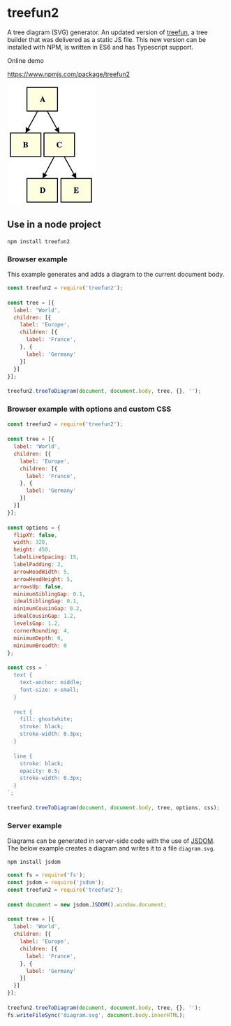 # treefun2

A tree diagram (SVG) generator. An updated version
of [treefun](https://github.com/jimblackler/treefun2), a tree builder that was
delivered as a static JS file. This new version can be installed with NPM, is
written in ES6 and has Typescript support.

Online demo [](https://treefun.appspot.com/)

https://www.npmjs.com/package/treefun2

![Simple tree image](doc/simple_tree.png)

## Use in a node project

```shell
npm install treefun2
```

### Browser example

This example generates and adds a diagram to the current document body.

```javascript
const treefun2 = require('treefun2');

const tree = [{
  label: 'World',
  children: [{
    label: 'Europe',
    children: [{
      label: 'France',
    }, {
      label: 'Germany'
    }]
  }]
}];

treefun2.treeToDiagram(document, document.body, tree, {}, '');
```

### Browser example with options and custom CSS

```javascript
const treefun2 = require('treefun2');

const tree = [{
  label: 'World',
  children: [{
    label: 'Europe',
    children: [{
      label: 'France',
    }, {
      label: 'Germany'
    }]
  }]
}];

const options = {
  flipXY: false,
  width: 320,
  height: 450,
  labelLineSpacing: 15,
  labelPadding: 2,
  arrowHeadWidth: 5,
  arrowHeadHeight: 5,
  arrowsUp: false,
  minimumSiblingGap: 0.1,
  idealSiblingGap: 0.1,
  minimumCousinGap: 0.2,
  idealCousinGap: 1.2,
  levelsGap: 1.2,
  cornerRounding: 4,
  minimumDepth: 0,
  minimumBreadth: 0
};

const css = `
  text {
    text-anchor: middle;
    font-size: x-small;
  }
  
  rect {
    fill: ghostwhite;
    stroke: black;
    stroke-width: 0.3px;
  }
  
  line {
    stroke: black;
    opacity: 0.5;
    stroke-width: 0.3px;
  }
`;

treefun2.treeToDiagram(document, document.body, tree, options, css);
```

### Server example

Diagrams can be generated in server-side code with the use
of [JSDOM](https://github.com/jsdom/jsdom). The below example creates a diagram
and writes it to a file `diagram.svg`.

```shell
npm install jsdom
```

```javascript
const fs = require('fs');
const jsdom = require('jsdom');
const treefun2 = require('treefun2');

const document = new jsdom.JSDOM().window.document;

const tree = [{
  label: 'World',
  children: [{
    label: 'Europe',
    children: [{
      label: 'France',
    }, {
      label: 'Germany'
    }]
  }]
}];

treefun2.treeToDiagram(document, document.body, tree, {}, '');
fs.writeFileSync('diagram.svg', document.body.innerHTML);
```
